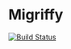 # Migriffy

[![Build Status](https://travis-ci.org/Taiters/Migriffy.svg?branch=master)](https://travis-ci.org/Taiters/Migriffy)